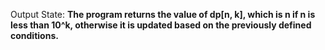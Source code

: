 Output State: **The program returns the value of dp[n, k], which is n if n is less than 10^k, otherwise it is updated based on the previously defined conditions.**
